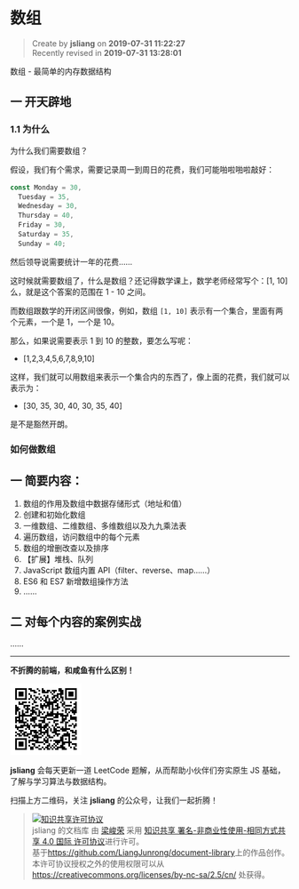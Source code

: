 数组
===

> Create by **jsliang** on **2019-07-31 11:22:27**  
> Recently revised in **2019-07-31 13:28:01**

数组 - 最简单的内存数据结构

## 一 开天辟地

### 1.1 为什么

为什么我们需要数组？

假设，我们有个需求，需要记录周一到周日的花费，我们可能啪啦啪啦敲好：

```js
const Monday = 30,
  Tuesday = 35,
  Wednesday = 30,
  Thursday = 40,
  Friday = 30,
  Saturday = 35,
  Sunday = 40;
```

然后领导说需要统计一年的花费……

这时候就需要数组了，什么是数组？还记得数学课上，数学老师经常写个：[1, 10] 么，就是这个答案的范围在 1 - 10 之间。

而数组跟数学的开闭区间很像，例如，数组 `[1, 10]` 表示有一个集合，里面有两个元素，一个是 1，一个是 10。

那么，如果说需要表示 1 到 10 的整数，要怎么写呢：

* [1,2,3,4,5,6,7,8,9,10]

这样，我们就可以用数组来表示一个集合内的东西了，像上面的花费，我们就可以表示为：

* [30, 35, 30, 40, 30, 35, 40]

是不是豁然开朗。

### 如何做数组

## 一 简要内容：

1. 数组的作用及数组中数据存储形式（地址和值）
2. 创建和初始化数组
3. 一维数组、二维数组、多维数组以及九九乘法表
4. 遍历数组，访问数组中的每个元素
5. 数组的增删改查以及排序
6. 【扩展】堆栈、队列
7. JavaScript 数组内置 API（filter、reverse、map……）
8. ES6 和 ES7 新增数组操作方法
9. ……

## 二 对每个内容的案例实战

……

---

**不折腾的前端，和咸鱼有什么区别！**

![图](../../../public-repertory/img/z-small-wechat-public-address.jpg)

**jsliang** 会每天更新一道 LeetCode 题解，从而帮助小伙伴们夯实原生 JS 基础，了解与学习算法与数据结构。

扫描上方二维码，关注 **jsliang** 的公众号，让我们一起折腾！

> <a rel="license" href="http://creativecommons.org/licenses/by-nc-sa/4.0/"><img alt="知识共享许可协议" style="border-width:0" src="https://i.creativecommons.org/l/by-nc-sa/4.0/88x31.png" /></a><br /><span xmlns:dct="http://purl.org/dc/terms/" property="dct:title">jsliang 的文档库</span> 由 <a xmlns:cc="http://creativecommons.org/ns#" href="https://github.com/LiangJunrong/document-library" property="cc:attributionName" rel="cc:attributionURL">梁峻荣</a> 采用 <a rel="license" href="http://creativecommons.org/licenses/by-nc-sa/4.0/">知识共享 署名-非商业性使用-相同方式共享 4.0 国际 许可协议</a>进行许可。<br />基于<a xmlns:dct="http://purl.org/dc/terms/" href="https://github.com/LiangJunrong/document-library" rel="dct:source">https://github.com/LiangJunrong/document-library</a>上的作品创作。<br />本许可协议授权之外的使用权限可以从 <a xmlns:cc="http://creativecommons.org/ns#" href="https://creativecommons.org/licenses/by-nc-sa/2.5/cn/" rel="cc:morePermissions">https://creativecommons.org/licenses/by-nc-sa/2.5/cn/</a> 处获得。